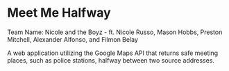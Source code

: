 # Meet Me Halfway
Team Name: Nicole and the Boyz - ft. Nicole Russo, Mason Hobbs, Preston Mitchell, Alexander Alfonso, and Filmon Belay

A web application utilizing the Google Maps API that returns safe meeting places, such as police stations, halfway between two source addresses.
